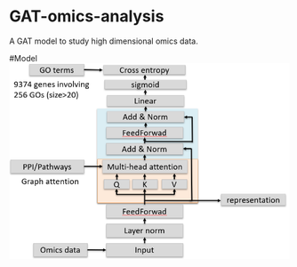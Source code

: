 # GAT-omics-analysis
A GAT model to study high dimensional omics data.

#Model
![image info](omics-GAT.jpg)

